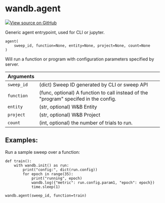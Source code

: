 # wandb.agent

[![](https://www.tensorflow.org/images/GitHub-Mark-32px.png)View source on GitHub](https://www.github.com/wandb/client/tree/18a721ba0f880a64aea802ebd3e2862f394610f4/wandb/wandb_agent.py#L525-L571)

Generic agent entrypoint, used for CLI or jupyter.

```text
agent(
    sweep_id, function=None, entity=None, project=None, count=None
)
```

Will run a function or program with configuration parameters specified by server.

| Arguments |  |
| :--- | :--- |
|  `sweep_id` |  \(dict\) Sweep ID generated by CLI or sweep API |
|  `function` |  \(func, optional\) A function to call instead of the "program" specifed in the config. |
|  `entity` |  \(str, optional\) W&B Entity |
|  `project` |  \(str, optional\) W&B Project |
|  `count` |  \(int, optional\) the number of trials to run. |

## Examples:

Run a sample sweep over a function:

```text
def train():
    with wandb.init() as run:
        print("config:", dict(run.config))
        for epoch in range(35):
            print("running", epoch)
            wandb.log({"metric": run.config.param1, "epoch": epoch})
            time.sleep(1)

wandb.agent(sweep_id, function=train)
```


